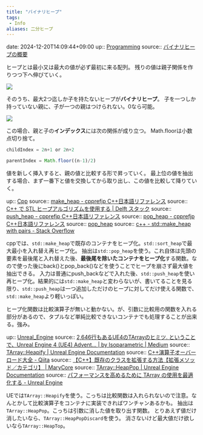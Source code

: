 ```yaml
---
title: "バイナリヒープ"
tags:
 - Info
aliases: 二分ヒープ
---
```


date: 2024-12-20T14:09:44+09:00
up:: [Programming](../Bar/Program/Programming.md)
source:: [バイナリヒープの概要](https://ichi.pro/bainari-hi-pu-no-gaiyo-13837092936055)

ヒープとは最小又は最大の値が必ず最初に来る配列。
残りの値は親子関係を作りつつ下へ伸びていく。

![](https://ichi.pro/assets/images/max/724/1*hrTegmb_97-cVaXFb08Xew.png)

そのうち、最大2つ迄しか子を持たないヒープが**バイナリヒープ**。
子を一つしか持っていない親に、子が一つの親はつけられない。0なら可能。

![](https://ichi.pro/assets/images/max/724/1*CfAMqWfiekSpa11lQ4fmzw.png)

この場合、親と子の**インデックス**には次の関係が成り立つ。
Math.floorは小数点切り捨て。

```javascript
childIndex = 2n+1 or 2n+2
```

```javascript
parentIndex = Math.floor((n-1)/2)
```

値を新しく挿入すると、親の値と比較する形で昇っていく。
最上位の値を抽出する場合、まず一番下と値を交換してから取り出し、この値を比較して降りていく。

up:: [Cpp](../Bar/Program/Cpp.md)
source:: [make_heap - cpprefjp C++日本語リファレンス](https://cpprefjp.github.io/reference/algorithm/make_heap.html)
source:: [C++ で STL ヒープアルゴリズムを使用する | Delft スタック](https://www.delftstack.com/ja/howto/cpp/heap-in-cpp/)
source:: [push_heap - cpprefjp C++日本語リファレンス](https://cpprefjp.github.io/reference/algorithm/push_heap.html)
source:: [pop_heap - cpprefjp C++日本語リファレンス](https://cpprefjp.github.io/reference/algorithm/pop_heap.html)
source:: [pop_heap](https://www.cc.nagasaki-u.ac.jp/sec_online_manual/fcpp/stdlib/stdref/pop_9596.htm)
source:: [c++ - std::make_heap with pairs - Stack Overflow](https://stackoverflow.com/questions/4135834/stdmake-heap-with-pairs)

cppでは、`std::make_heap`で既存のコンテナをヒープ化。`std::sort_heap`で最大最小を入れ替え再ヒープ化。
抽出は`std::pop_heap`を使う。これ自体は先頭の要素を最後尾と入れ替えた後、**最後尾を除いたコンテナをヒープ化**する関数。なので使った後にback()とpop_back()などを使うことでヒープを崩さず最大値を抽出できる。
入力は普通にpush_backなどで入れた後、`std::push_heap`を使い再ヒープ化。結果的には`std::make_heap`と変わらないが、書いてることを見る限り、`std::push_heap`は一つ追加しただけのヒープに対してだけ使える関数で、`std::make_heap`より軽いっぽい。

ヒープ化関数は比較演算子が無いと動かない。が、引数に比較用の関数を入れる部分があるので、タプルなど単純比較できないコンテナでも処理することが出来る。強み。


up:: [Unreal_Engine](../Bar/App/Unreal_Engine.md)
source:: [2,646行もあるUE4のTArrayのヒミツ. ということで、Unreal Engine 4 (UE4) Advent… | by Isoparametric | Medium](https://medium.com/@isoparametric/2-646%E8%A1%8C%E3%82%82%E3%81%82%E3%82%8Bue4%E3%81%AEtarray%E3%81%AE%E3%83%92%E3%83%9F%E3%83%84-a750c51a20b3)
source:: [TArray::Heapify | Unreal Engine Documentation](https://docs.unrealengine.com/5.0/en-US/API/Runtime/Core/Containers/TArray/Heapify/1/)
source:: [C++演算子オーバーロード大全 - Qiita](https://qiita.com/rinse_/items/9d87d5cb0dc1e89d005e)
source:: [【C++】既存のクラスを拡張する方法【拡張メソッド／カテゴリ】 | MaryCore](https://marycore.jp/prog/cpp/class-extension-methods/)
source:: [TArray::HeapPop | Unreal Engine Documentation](https://docs.unrealengine.com/5.0/en-US/API/Runtime/Core/Containers/TArray/HeapPop/1/)
source:: [パフォーマンスを高めるために TArray の使用を最適化する - Unreal Engine](https://www.unrealengine.com/ja/blog/optimizing-tarray-usage-for-performance)

UEでは`TArray::Heapify`を使う。こっちは比較関数は入れられないので注意。なんとかして比較演算子をコンテナに実装できればワンチャンあるかも。
抽出は`TArray::HeapPop`。こっちは引数に消した値を取り出す関数。
とりあえず値だけ消したいなら、`TArray::HeapPopDiscard`を使う。
消さないけど最大値だけ欲しいなら`TArray::HeapTop`。
